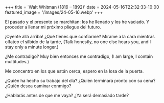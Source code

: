 +++
title = 'Walt Whitman (1819 – 1892)'
date = 2024-05-16T22:32:33-10:00
featured_image = '/images/24-05-16.webp'
+++

El pasado y el presente se marchitan: los he llenado y los he vaciado.
Y proceder a llenar mi próximo pliegue del futuro.

¡Oyente allá arriba! ¿Qué tienes que confiarme?
Mírame a la cara mientras olfateo el silbido de la tarde,
(Talk honestly, no one else hears you, and I stay only a minute longer.)

¿Me contradigo?
Muy bien entonces me contradigo,
(I am large, I contain multitudes.)

Me concentro en los que están cerca, espero en la losa de la puerta.

¿Quién ha hecho su trabajo del día? ¿Quién terminará pronto con su cena?
¿Quién desea caminar conmigo?

¿Hablarás antes de que me vaya? ¿Ya será demasiado tarde?